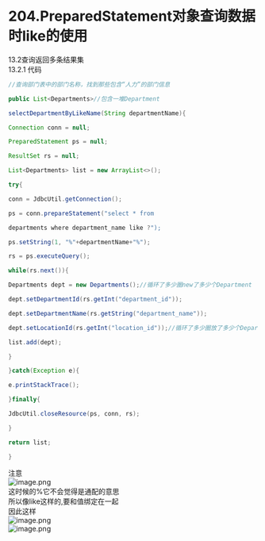 # 204.PreparedStatement对象查询数据时like的使用

13.2查询返回多条结果集<br />13.2.1 代码

```java
//查询部门表中的部门名称，找到那些包含“人力”的部门信息

public List<Departments>//包含一堆Department

selectDepartmentByLikeName(String departmentName){

Connection conn = null;

PreparedStatement ps = null;

ResultSet rs = null;

List<Departments> list = new ArrayList<>();

try{

conn = JdbcUtil.getConnection();

ps = conn.prepareStatement("select * from

departments where department_name like ?");

ps.setString(1, "%"+departmentName+"%");

rs = ps.executeQuery();

while(rs.next()){

Departments dept = new Departments();//循环了多少圈new了多少个Department

dept.setDepartmentId(rs.getInt("department_id"));

dept.setDepartmentName(rs.getString("department_name"));

dept.setLocationId(rs.getInt("location_id"));//循环了多少圈放了多少个Department

list.add(dept);

}

}catch(Exception e){

e.printStackTrace();

}finally{

JdbcUtil.closeResource(ps, conn, rs);

}

return list;

}
```


注意<br />![image.png](https://cdn.nlark.com/yuque/0/2019/png/349894/1561185473233-51e787d0-ad79-403f-9afe-851467a9121b.png#align=left&display=inline&height=462&name=image.png&originHeight=924&originWidth=2073&size=1142113&status=done&width=1036.5)<br />这时候的%它不会觉得是通配的意思<br />所以像like这样的,要和值绑定在一起<br />因此这样<br />![image.png](https://cdn.nlark.com/yuque/0/2019/png/349894/1561185527154-d7d42f30-1d52-421b-a975-bf84f36857e2.png#align=left&display=inline&height=30&name=image.png&originHeight=60&originWidth=813&size=44892&status=done&width=406.5)<br />![image.png](https://cdn.nlark.com/yuque/0/2019/png/349894/1561185554197-9a4663a1-226b-4b2d-8999-384d2e922620.png#align=left&display=inline&height=22&name=image.png&originHeight=43&originWidth=595&size=39260&status=done&width=297.5)

